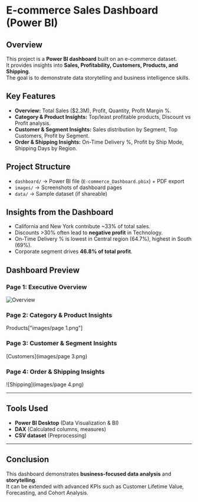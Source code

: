# E-commerce Sales Dashboard (Power BI)

## Overview
This project is a **Power BI dashboard** built on an e-commerce dataset.  
It provides insights into **Sales, Profitability, Customers, Products, and Shipping**.  
The goal is to demonstrate data storytelling and business intelligence skills.

## Key Features
- **Overview:** Total Sales ($2.3M), Profit, Quantity, Profit Margin %.
- **Category & Product Insights:** Top/least profitable products, Discount vs Profit analysis.
- **Customer & Segment Insights:** Sales distribution by Segment, Top Customers, Profit by Segment.
- **Order & Shipping Insights:** On-Time Delivery %, Profit by Ship Mode, Shipping Days by Region.

## Project Structure
- `dashboard/` → Power BI file (`E-commerce_Dashboard.pbix`) + PDF export
- `images/` → Screenshots of dashboard pages
- `data/` → Sample dataset (if shareable)

## Insights from the Dashboard
- California and New York contribute ~33% of total sales.
- Discounts >30% often lead to **negative profit** in Technology.
- On-Time Delivery % is lowest in Central region (64.7%), highest in South (69%).
- Corporate segment drives **46.8% of total profit**.

## Dashboard Preview
### Page 1: Executive Overview
![Overview]("https://github.com/puneet-data/ecommerce-dashboard/blob/main/images/page%201.png")

### Page 2: Category & Product Insights
Products["images/page 1.png"]

### Page 3: Customer & Segment Insights
[Customers](images/page 3.png)

### Page 4: Order & Shipping Insights
![Shipping](images/page 4.png)

---

##  Tools Used
- **Power BI Desktop** (Data Visualization & BI)
- **DAX** (Calculated columns, measures)
- **CSV dataset** (Preprocessing)

---

## Conclusion
This dashboard demonstrates **business-focused data analysis** and **storytelling**.  
It can be extended with advanced KPIs such as Customer Lifetime Value, Forecasting, and Cohort Analysis.
